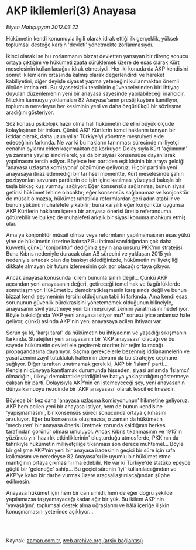 # AKP ikilemleri(3)  Anayasa

*Etyen Mahçupyan 2012.03.22*

<td class="columnist-detail">
<p>Hükümetin kendi konumuyla ilgili olarak idrak ettiği ilk gerçeklik, yüksek toplumsal desteğe karşın 'devleti' yönetmekte zorlanmasıydı.</p>
<p>
<div id="haberMetinDiv">
<p>İkinci olarak ise bu zorlanmanın bizzat devletten yansıyan bir direnç sonucu ortaya çıktığını ve hükümeti zaafa sürüklemek üzere de esas olarak Kürt meselesinin kullanılacağını idrak etmesiydi. Her iki konuda da AKP kendisini somut ikilemlerin ortasında kalmış olarak değerlendirdi ve hareket kabiliyetini, diğer deyişle siyaset yapma yeteneğini kullanmaktan önemli ölçüde imtina etti. Bu siyasetsizlik tercihinin güvencelerinden biri ihtiyaç duyulan düzenlemenin yeni bir anayasa sayesinde yapılabileceği inancıdır. Nitekim kamuoyu yoklamaları 82 Anayasa'sının prestij kaybını kanıtlıyor, toplumun neredeyse her kesiminin yeni ve daha özgürlükçü bir sözleşme aradığını gösteriyor.
<p>Söz konusu psikolojik hazır olma hali hükümetin de elini büyük ölçüde kolaylaştıran bir imkan. Çünkü AKP Kürtlerin temel haklarını tanıyan bir iktidar olarak, daha uzun yıllar Türkiye'yi yönetme meşruiyeti elde edeceğinin farkında. Ne var ki bu hakların tanınması sürecinde milliyetçi cenahın oylarını elden kaçırmaktan da korkuyor. Dolayısıyla Kürt 'açılımının' ya zamana yayılıp sindirilerek, ya da bir siyasi konsensüse dayanılarak yapılmasını tercih ediyor. Böylece her partiden eşit kişinin bir araya geldiği 'anayasa uzlaşma komisyonu' çözümüne geliyoruz. Hiçbir partinin yeni anayasaya itiraz edemediği bir tarihsel momentte, Kürt meselesinde şahin pozisyonları savunan partilerin de işin içine katılması yüzeysel bakışla bir taşla birkaç kuş vurmayı sağlıyor: Eğer konsensüs sağlanırsa, bunun siyasi getirisi hükümet lehine olacaktır; eğer konsensüs sağlanamaz ve konjonktür de müsait olmazsa, hükümet rahatlıkla reformlardan geri adım atabilir ve bunun yükünü muhalefete yıkabilir; buna karşılık eğer konjonktür uygunsa AKP Kürtlerin haklarını içeren bir anayasa önerisi üretip referanduma götürebilir ve bu kez de muhalefeti arkaik bir siyasi konuma mahkum etmiş olur.
<p>Ama ya konjonktür müsait olmaz veya reformların yapılmamasının esas yükü yine de hükümetin üzerine kalırsa? Bu ihtimal sanıldığından çok daha kuvvetli, çünkü 'konjonktür' dediğimiz şeyin ana unsuru PKK'nın stratejisi. Buna Kıbrıs nedeniyle duracak olan AB sürecini ve yaklaşan 2015 yılı nedeniyle artacak olan dış baskıyı eklediğinizde, hükümetin milliyetçiliği dikkate almayan bir tutum izlemesinin çok zor olacağı ortaya çıkıyor.
<p>Ancak anayasa konusunda ikilem bununla sınırlı değil... Çünkü AKP açısından yeni anayasanın değeri, getireceği temel hak ve özgürlüklerde somutlaşmıyor. Hükümet bu demokratikleşmenin karşısında değil ve bunun bizzat kendi seçmeninin tercihi olduğunun tabii ki farkında. Ama kendi esas sorununun güvenlik bürokrasisini yönetememek olduğunun bilinciyle, anayasanın sivil yürütmeye yeni bir meşruiyet zemini yaratmasını hedefliyor. Böyle bakıldığında 'AKP yeni anayasa istiyor mu?' sorusu iyice anlamsız hale geliyor, çünkü aslında AKP'nin yeni anayasaya acilen ihtiyacı var.
<p>Sorun şu ki, 'karşı taraf' da hükümetin bu ihtiyacının ve yaşadığı sıkışmanın farkında. Stratejileri yeni anayasanın bir 'AKP anayasası' olacağı ve bu sayede hükümetin devleti ele geçirerek otoriter bir rejim kuracağı propagandasına dayanıyor. Saçma gerekçelerle bezenmiş iddianamelerin ve yasal zemini zayıf tutukluluk hallerinin devamı da bu stratejiye cephane sağlıyor. Diğer taraftan unutmamak gerek ki, AKP bir 'İslami' parti... Kendisini dünyaya kanıtlamak durumunda hisseden, siyasi anlamda 'İslamcı' olmadığını, ülkeyi demokratikleştirdiğini ve batıya yaklaştırdığını göstermeye çalışan bir parti. Dolayısıyla AKP'nin en istemeyeceği şey, yeni anayasanın dünya kamuoyu nezdinde bir 'AKP anayasası' olarak tescil edilmesidir.
<p>Böylece bir kez daha 'anayasa uzlaşma komisyonunun' hikmetine geliyoruz. AKP hem acilen yeni bir anayasa istiyor, hem de bunun kendisine 'yapışmamasını', bir konsensüs süreci sonucunda ortaya çıkmasını arzuluyor. Eğer bu konsensüs oluşmazsa, o zaman da hükümetin 'mecburen' bir anayasa önerisi üretmek zorunda kaldığının herkes tarafından görünür olması umuluyor. Ancak Kıbrıs tıkanmasının ve 1915'in yüzüncü yılı 'hazırlık etkinliklerinin' oluşturduğu atmosferde, PKK'nın da tahrikiyle hükümetin milliyetçiliğe tıkanması son derece muhtemel... Böyle bir gelişme AKP'nin yeni bir anayasa iradesinin geçici bir süre için rafa kalkmasını ve neredeyse 82 Anayasa'sı ile uyumlu bir hükümet etme mantığının ortaya çıkmasını ima edebilir. Ne var ki Türkiye'de statüko epeyce güçlü bir 'geleneğe' sahip... Bu geçici sürenin 'iyi' kullanılacağından ve AKP'ye kalıcı bir darbe vurmak üzere araçsallaştırılacağından şüphe edilmesin.
<p>Anayasa hükümet için hem bir can simidi, hem de eğer doğru şekilde yapılamazsa taşıyamayacağı kadar ağır bir yük. Bu ikilem AKP'nin 'yavaşlığını', toplumsal destek alma uğraşlarını ve hâlâ içeriğe ilişkin konuşmamasını yeterince açıklıyor... </p></p></p></p></p></p></p></div>
</p>


<p><br>
		 </br></p></td>

Kaynak: [zaman.com.tr](http://zaman.com.tr/yazar.do?yazino=1262273), [web.archive.org (arşiv bağlantısı)](http://web.archive.org/web/20120326003849/http://www.zaman.com.tr:80/yazar.do?yazino=1262273)
